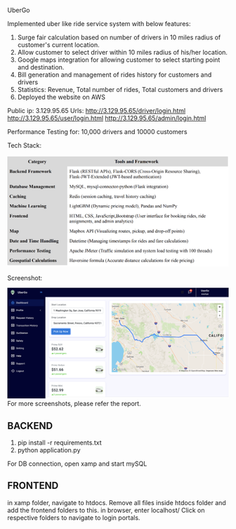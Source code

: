 UberGo

Implemented uber like ride service system with below features:

1. Surge fair calculation based on number of drivers in 10 miles radius of customer's current
location.
2. Allow customer to select driver within 10 miles radius of his/her location.
3. Google maps integration for allowing customer to select starting point and destination.
4. Bill generation and management of rides history for customers and drivers
5. Statistics: Revenue, Total number of rides, Total customers and drivers
6. Deployed the website on AWS

Public ip: 3.129.95.65
Urls: http://3.129.95.65/driver/login.html
      http://3.129.95.65/user/login.html
      http://3.129.95.65/admin/login.html

Performance Testing for: 10,000 drivers and 10000 customers 

Tech Stack:

![Tech Stack](images/techstack.png)

Screenshot:

![Screenshot](images/UI.png)
For more screenshots, please refer the report. 

## BACKEND
1. pip install -r requirements.txt
2. python application.py

For DB connection, open xamp and start mySQL

## FRONTEND
in xamp folder, navigate to htdocs. Remove all files inside htdocs folder and add the frontend folders to this.
in browser, enter localhost/
Click on respective folders to navigate to login portals.
